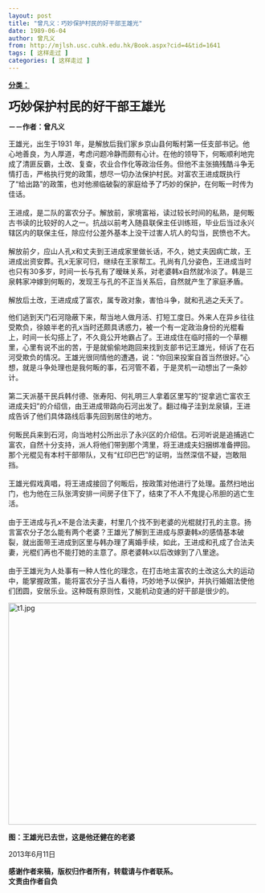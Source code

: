 ```yaml
---
layout: post
title: "曾凡义：巧妙保护村民的好干部王雄光"
date: 1989-06-04
author: 曾凡义
from: http://mjlsh.usc.cuhk.edu.hk/Book.aspx?cid=4&tid=1641
tags: [ 这样走过 ]
categories: [ 这样走过 ]
---
```


<div style="margin: 15px 10px 10px 0px;">
 <div>
  <span id="ctl00_ContentPlaceHolder1_chapter1_SubjectLabel" style="font-weight:bold;text-decoration:underline;">
   分类：
  </span>
 </div>
 <p>
  <strong>
   <font size="5">
    巧妙保护村民的好干部王雄光
   </font>
  </strong>
 </p>
 <p>
  <strong>
   －－作者：曾凡义
  </strong>
 </p>
 <p>
  王雄光，出生于1931 年，是解放后我们家乡京山县何畈村第一任支部书记。他心地善良，为人厚道，考虑问题冷静而颇有心计。在他的领导下，何畈顺利地完成了清匪反霸，土改、复查，农业合作化等政治任务。但他不主张搞残酷斗争无情打击，严格执行党的政策，想尽一切办法保护村民。对富农王进成既执行了“给出路”的政策，也对他濒临破裂的家庭给予了巧妙的保护，在何畈一时传为佳话。
  <br/>
  <br/>
  王进成，是二队的富农分子。解放前，家境富裕，读过较长时间的私熟，是何畈古书读的比较好的人之一。抗战以前考入随县联保主任训练班，毕业后当过永兴辖区内的联保主任，除应付公差外基本上没干过害人坑人的勾当，民愤也不大。
  <br/>
  <br/>
  解放前夕，应山人孔x和丈夫到王进成家里做长话，不久，她丈夫因病亡故，王进成出资安葬。孔x无家可归，继续在王家帮工。孔尚有几分姿色，王进成当时也只有30多岁，时间一长与孔有了暧昧关系，对老婆韩x自然就冷淡了。韩是三泉韩家冲嫁到何畈的，发现王与孔的不正当关系后，自然就产生了家庭矛盾。
  <br/>
  <br/>
  解放后土改，王进成成了富农，属专政对象，害怕斗争，就和孔逃之夭夭了。
 </p>
 <p>
  他们逃到天门石河隐蔽下来，帮当地人做月活、打短工度日。外来人在异乡往往受欺负，徐娘半老的孔x当时还颇具诱惑力，被一个有一定政治身份的光棍看上，时间一长勾搭上了，不久竟公开地霸占了。王进成住在临时搭的一个草棚里，心里有说不出的苦，于是就偷偷地跑回来找到支部书记王雄光，倾诉了在石河受欺负的情况。王雄光很同情他的遭遇，说：“你回来投案自首当然很好。”心想，就是斗争处理也是我何畈的事，石河管不着，于是灵机一动想出了一条妙计。
  <br/>
  <br/>
  第二天派基干民兵韩付德、张寿阳、何礼明三人拿着区里写的“捉拿逃亡富农王进成夫妇”的介绍信，由王进成带路向石河出发了。翻过梅子洼到龙泉镇，王进成告诉了他们具体路线后事先回到居住的地方。
  <br/>
  <br/>
  何畈民兵来到石河，向当地村公所出示了永兴区的介绍信。石河听说是追捕逃亡富农，自然十分支持，派人将他们带到那个湾里，将王进成夫妇捆绑准备押回。那个光棍见有本村干部带队，又有“红印巴巴”的证明，当然深信不疑，岂敢阻挡。
  <br/>
  <br/>
  王雄光假戏真唱，将王进成接回了何畈后，按政策对他进行了处理。虽然扫地出门，也为他在三队张湾安排一间房子住下了，结束了不人不鬼提心吊胆的逃亡生活。
  <br/>
  <br/>
  由于王进成与孔x不是合法夫妻，村里几个找不到老婆的光棍就打孔的主意。扬言富农分子怎么能有两个老婆？王雄光了解到王进成与原妻韩x的感情基本破裂，就出面带王进成到区里与韩办理了离婚手续，如此，王进成和孔成了合法夫妻，光棍们再也不能打她的主意了。原老婆韩x以后改嫁到了八里途。
  <br/>
  <br/>
  由于王雄光为人处事有一种人性化的理念，在打击地主富农的土改这么大的运动中，能掌握政策，能将富农分子当人看待，巧妙地予以保护，并执行婚姻法使他们团圆，安居乐业。这种既有原则性，又能机动变通的好干部是很少的。
 </p>
 <p>
  <img align="top" alt="t1.jpg" border="0" height="442" src="http://mjlsh.usc.cuhk.edu.hk/medias/contents/1641/t1.jpg" width="590"/>
 </p>
 <p>
  <strong>
   图：王雄光已去世，这是他还健在的老婆
  </strong>
 </p>
 <p>
  2013年6月11日
  <br/>
 </p>
 <p>
  <strong>
   感谢作者来稿，版权归作者所有，转载请与作者联系。
   <br/>
   文责由作者自负
  </strong>
 </p>
</div>

